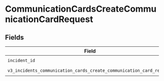 # CommunicationCardsCreateCommunicationCardRequest


## Fields

| Field                                                                                                                                          | Type                                                                                                                                           | Required                                                                                                                                       | Description                                                                                                                                    |
| ---------------------------------------------------------------------------------------------------------------------------------------------- | ---------------------------------------------------------------------------------------------------------------------------------------------- | ---------------------------------------------------------------------------------------------------------------------------------------------- | ---------------------------------------------------------------------------------------------------------------------------------------------- |
| `incident_id`                                                                                                                                  | *str*                                                                                                                                          | :heavy_check_mark:                                                                                                                             | Required                                                                                                                                       |
| `v3_incidents_communication_cards_create_communication_card_request`                                                                           | [models.V3IncidentsCommunicationCardsCreateCommunicationCardRequest](../models/v3incidentscommunicationcardscreatecommunicationcardrequest.md) | :heavy_check_mark:                                                                                                                             | N/A                                                                                                                                            |